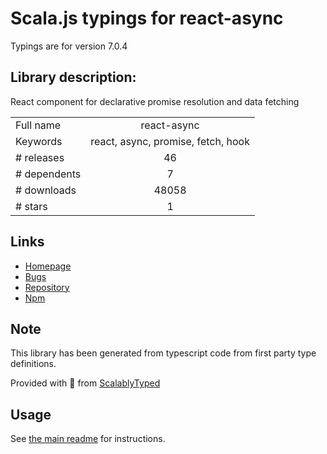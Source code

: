 
# Scala.js typings for react-async

Typings are for version 7.0.4

## Library description:
React component for declarative promise resolution and data fetching

|                    |                 |
| ------------------ | :-------------: |
| Full name          | react-async |
| Keywords           | react, async, promise, fetch, hook |
| # releases         | 46 |
| # dependents       | 7 |
| # downloads        | 48058 |
| # stars            | 1 |

## Links
- [Homepage](https://react-async.dev/)
- [Bugs](https://github.com/ghengeveld/react-async/issues)
- [Repository](https://github.com/ghengeveld/react-async)
- [Npm](https://www.npmjs.com/package/react-async)
    


## Note
This library has been generated from typescript code from first party type definitions.

Provided with :purple_heart: from [ScalablyTyped](https://github.com/oyvindberg/ScalablyTyped)

## Usage
See [the main readme](../../readme.md) for instructions.


